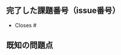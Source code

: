 ## 完了した課題番号（issue番号）
- Closes #
<!--
    Closes #1
    issue のタイトル名の隣にある#<番号>を記載
-->

## 既知の問題点
<!--
    PR作成にあたり、問題点や懸念点がある場合、要点を記入。
-->